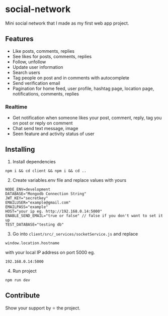 # social-network

Mini social network that I made as my first web app project.

## Features

- Like posts, comments, replies
- See likes for posts, comments, replies
- Follow, unfollow
- Update user information
- Search users
- Tag people on post and in comments with autocomplete
- Send verification email
- Pagination for home feed, user profile, hashtag page, location page, notifications, comments, replies

### Realtime

- Get notification when someone likes your post, comment, reply, tag you on post or reply on comment
- Chat send text message, image
- Seen feature and activity status of user

## Installing

1. Install dependencies

```
npm i && cd client && npm i && cd ..
```

2. Create variables.env file and replace values with yours

```
NODE_ENV=development
DATABASE="Mongodb Connection String"
JWT_KEY="secretkey"
EMAILUSER="example@gmail.com"
EMAILPASS="example"
HOST="your ip eg. http://192.168.0.14:5000"
ENABLE_SEND_EMAIL="true or false" // false if you don't want to set it up
TEST_DATABASE="testing db"
```

3. Go into `client/src/_services/socketService.js` and replace

```
window.location.hostname
```

with your local IP address on port 5000 eg.

```
192.168.0.14:5000
```

4. Run project

```
npm run dev
```

## Contribute

Show your support by ⭐ the project.
